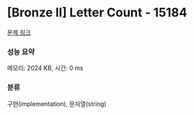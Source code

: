 # [Bronze II] Letter Count - 15184 

[문제 링크](https://www.acmicpc.net/problem/15184) 

### 성능 요약

메모리: 2024 KB, 시간: 0 ms

### 분류

구현(implementation), 문자열(string)

